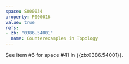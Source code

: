 ```yaml
---
space: S000034
property: P000016
value: true
refs:
- zb: "0386.54001"
  name: Counterexamples in Topology
---
```


See item #6 for space #41 in {{zb:0386.54001}}.
